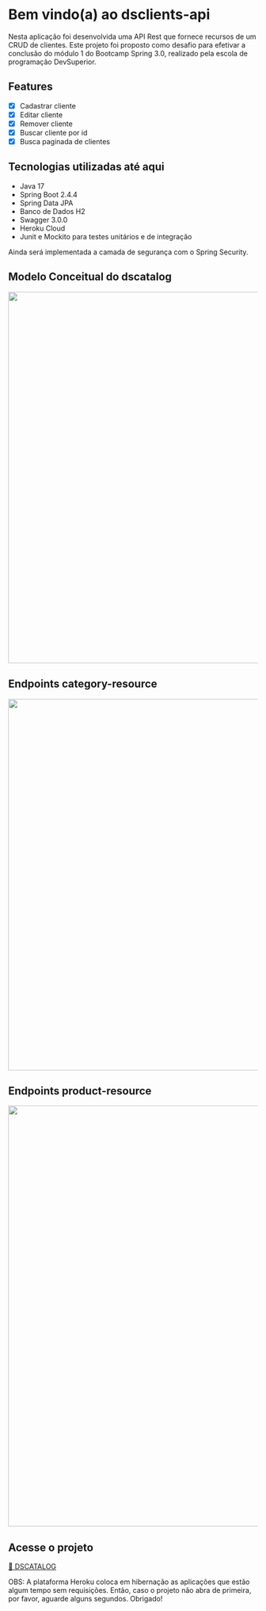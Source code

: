 # Bem vindo(a) ao dsclients-api

Nesta aplicação foi desenvolvida uma API Rest que fornece recursos de um CRUD de clientes. Este projeto foi proposto como desafio para 
efetivar a conclusão do módulo 1 do Bootcamp Spring 3.0, realizado pela escola de programação DevSuperior. 

## Features
- [x] Cadastrar cliente
- [x] Editar cliente
- [x] Remover cliente
- [x] Buscar cliente por id
- [x] Busca paginada de clientes

## Tecnologias utilizadas até aqui
- Java 17
- Spring Boot 2.4.4
- Spring Data JPA
- Banco de Dados H2
- Swagger 3.0.0
- Heroku Cloud
- Junit e Mockito para testes unitários e de integração

Ainda será implementada a camada de segurança com o Spring Security.

## Modelo Conceitual do dscatalog
<div>   
 <img src=https://user-images.githubusercontent.com/108491940/183255418-0b46bbfb-6368-4ea8-a1d3-74d51e9c1359.png width=750px />
</div>

## Endpoints category-resource
<div>   
 <img src=https://user-images.githubusercontent.com/108491940/196527379-a6c1297b-c780-4211-af76-885dc6c60fb1.png width=750px />
</div>

## Endpoints product-resource
<div>   
 <img src=https://user-images.githubusercontent.com/108491940/196527706-aba7c9c9-30d8-478c-8c2c-895620348c10.png width=850px />
</div>

## Acesse o projeto 
<a href="http://dscatalog-api.herokuapp.com/swagger-ui/index.html">🚀 DSCATALOG</a>

OBS: A plataforma Heroku coloca em hibernação as aplicações que estão algum tempo sem requisições. Então, caso  o projeto não abra de primeira, por favor, aguarde alguns segundos. Obrigado!
